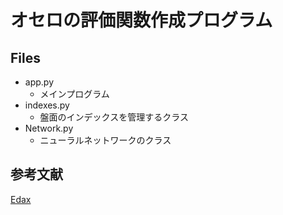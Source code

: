 # オセロの評価関数作成プログラム

## Files
- app.py
    - メインプログラム
- indexes.py
    - 盤面のインデックスを管理するクラス
- Network.py
    - ニューラルネットワークのクラス

## 参考文献
[Edax](https://github.com/abulmo/edax-reversi)
